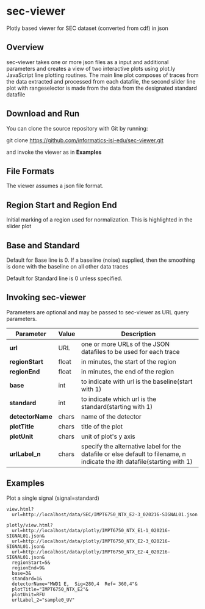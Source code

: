 # sec-viewer

Plotly based viewer for SEC dataset (converted from cdf) in json

## Overview

sec-viewer takes one or more json files as a input and additional parameters and creates a view of two interactive plots using plot.ly JavaScript line plotting routines. The main line plot composes of traces from the data extracted and processed from each datafile, the second slider line plot with rangeselector is made from the data from the designated standard datafile

## Download and Run

You can clone the source repository with Git by running:

  git clone https://github.com/informatics-isi-edu/sec-viewer.git

and invoke the viewer as in **Examples**

## File Formats

The viewer assumes a json file format.  

## Region Start and Region End

Initial marking of a region used for normalization. This is highlighted in the slider plot

## Base and Standard

Default for Base line is 0. If a baseline (noise) supplied, then the smoothing is done with the baseline on all other data traces 

Default for Standard line is 0 unless specified.  

## Invoking sec-viewer

Parameters are optional and  may be passed to sec-viewer as 
URL query parameters.  

| Parameter | Value | Description |
| --- | --- | --- |
| **url** | URL | one or more URLs of the JSON datafiles to be used for each trace |
| **regionStart** | float | in minutes, the start of the region |
| **regionEnd** | float | in minutes, the end of the region |
| **base** | int | to indicate with url is the baseline(start with 1) |
| **standard** | int | to indicate which url is the standard(starting with 1) |
| **detectorName** | chars | name of the detector |
| **plotTitle** | chars | title of the plot |
| **plotUnit** | chars | unit of plot's y axis |
| **urlLabel_n** | chars | specify the alternative label for the datafile or else default to filename, n indicate the ith datafile(starting with 1) |


## Examples

Plot a single signal (signal=standard)

```
view.html?
  url=http://localhost/data/SEC/IMPT6750_NTX_E2-3_020216-SIGNAL01.json

```

```
plotly/view.html?
  url=http://localhost/data/plotly/IMPT6750_NTX_E1-1_020216-SIGNAL01.json&
  url=http://localhost/data/plotly/IMPT6750_NTX_E2-3_020216-SIGNAL01.json&
  url=http://localhost/data/plotly/IMPT6750_NTX_E2-4_020216-SIGNAL01.json&
  regionStart=5&
  regionEnd=9&
  base=3&
  standard=1&
  detectorName="MWD1 E,  Sig=280,4  Ref= 360,4"&
  plotTitle="IMPT6750_NTX_E2"&
  plotUnit=RFU
  urlLabel_2="sample0_UV"

```
